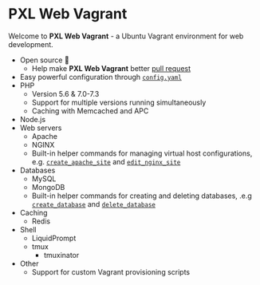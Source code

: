 # PXL Web Vagrant

Welcome to **PXL Web Vagrant** - a Ubuntu Vagrant environment for web development.

* Open source :100:
    * Help make **PXL Web Vagrant** better [pull request](https://github.com/PXLbros/pxl-web-vagrant)
* Easy powerful configuration through [`config.yaml`](/configuration.html#config-yaml)
* PHP
    * Version 5.6 & 7.0-7.3
    * Support for multiple versions running simultaneously
    * Caching with Memcached and APC
* Node.js
* Web servers
    * Apache
    * NGINX
    * Built-in helper commands for managing virtual host configurations, e.g. [`create_apache_site`](/web-servers/apache.html#create-apache-site) and [`edit_nginx_site`](/web-servers/nginx.html#edit-nginx-site)
* Databases
    * MySQL
    * MongoDB
    * Built-in helper commands for creating and deleting databases, .e.g [`create_database`](/databases/#create-database) and [`delete_database`](/databases/#delete-database)
* Caching
    * Redis
* Shell
    * LiquidPrompt
    * tmux
        * tmuxinator
* Other
    * Support for custom Vagrant provisioning scripts
